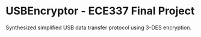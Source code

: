 # USBEncryptor - ECE337 Final Project
Synthesized simplified USB data transfer protocol using 3-DES encryption.
